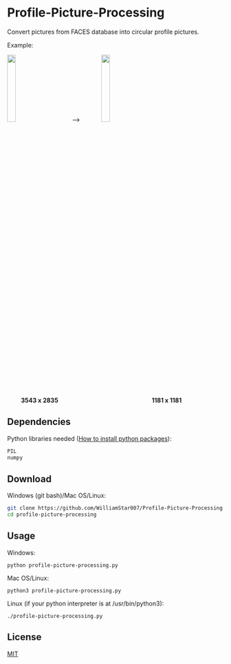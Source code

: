 # Profile-Picture-Processing
Convert pictures from FACES database into circular profile pictures.

Example:
<p>
  <img width="20%" src="https://i.postimg.cc/W3Sf8mdS/target-image-1.jpg" />
  &emsp;&emsp;&emsp; --> &emsp;&emsp;&emsp;
  <img width="20%" src="https://i.postimg.cc/q7yPsCcZ/output-image-1.png" />
</p>

&emsp;&emsp; **3543 x 2835** &emsp;&emsp;&emsp;&emsp;&emsp;&emsp;&emsp;&emsp;&emsp;&emsp;&emsp;&emsp;&emsp;&emsp;&emsp; **1181 x 1181**


## Dependencies

Python libraries needed ([How to install python packages](https://packaging.python.org/en/latest/tutorials/installing-packages/)):

```python
PIL
numpy
```

## Download

Windows (git bash)/Mac OS/Linux:

```bash
git clone https://github.com/WilliamStar007/Profile-Picture-Processing.git
cd profile-picture-processing
```

## Usage

Windows:
```
python profile-picture-processing.py
```
Mac OS/Linux:
```
python3 profile-picture-processing.py
```
Linux (if your python interpreter is at /usr/bin/python3):
```
./profile-picture-processing.py
```

## License

[MIT](https://choosealicense.com/licenses/mit/)

